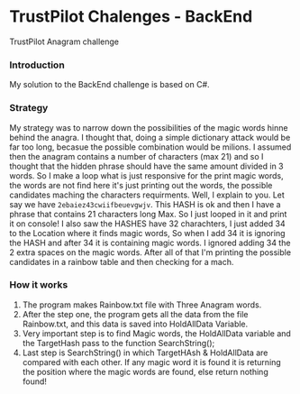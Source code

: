 # TrustPilot Chalenges - BackEnd
TrustPilot Anagram challenge

### Introduction
My solution to the BackEnd challenge is based on C#. 

### Strategy
My strategy was to narrow down the possibilities of the magic words hinne behind the anagra. I thought that, doing a simple dictionary attack would be far too long, becasue the possible combination would be milions. 
I assumed then the anagram contains a number of characters (max 21) and so I thought that the hidden phrase should have the same amount divided in 3 words. So I make a loop what is just responsive for the print magic words, the words are not find here it's just printing out the words, the possible candidates maching the characters requirments. Well, I explain to you. Let say we have `2ebaiez43cwiifbeuevgwjv`. This HASH is ok and then I have a phrase that contains 21 characters long Max. So I just looped in it and print it on console!
I also saw the HASHES have 32 charachters, I just added 34 to the Location where it finds magic words, So when I add 34 it is ignoring the HASH and after 34 it is containing magic words. I ignored adding 34 the 2 extra spaces on the magic words. After all of that I'm printing the possible candidates in a rainbow table and then checking for a mach.    

### How it works

1. The program makes Rainbow.txt file with Three Anagram words.
2. After the step one, the program gets all the data from the file Rainbow.txt, and this data is saved into HoldAllData Variable.
3. Very important step is to find Magic words, the HoldAllData variable and the TargetHash pass to the function SearchString();
4. Last step is SearchString() in which TargetHAsh & HoldAllData are compared with each other. If any magic word it is found it is returning the position where the magic words are found, else return nothing found!
